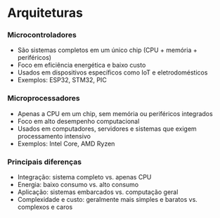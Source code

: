 # Arquiteturas

### Microcontroladores

- São sistemas completos em um único chip (CPU + memória + periféricos)
- Foco em eficiência energética e baixo custo
- Usados em dispositivos específicos como IoT e eletrodomésticos
- Exemplos: ESP32, STM32, PIC


### Microprocessadores

- Apenas a CPU em um chip, sem memória ou periféricos integrados
- Foco em alto desempenho computacional
- Usados em computadores, servidores e sistemas que exigem processamento intensivo
- Exemplos: Intel Core, AMD Ryzen


### Principais diferenças

- Integração: sistema completo vs. apenas CPU
- Energia: baixo consumo vs. alto consumo
- Aplicação: sistemas embarcados vs. computação geral
- Complexidade e custo: geralmente mais simples e baratos vs. complexos e caros
